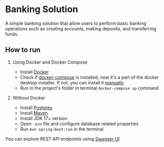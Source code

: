 # Banking Solution
A simple banking solution that allow users to perform basic banking operations such as creating accounts, making deposits, and transferring funds.

## How to run
1. Using Docker and Docker Compose
   - Install [Docker](https://www.docker.com/)
   - Check if [docker-compose](https://docs.docker.com/compose/install/) is installed, now it's a part of the docker desktop installer. 
   If not, you can install it [manually](https://docs.docker.com/compse/install/linux/#install-the-plugin-manually0)
   - Run in the project's folder in terminal `docker-compose up` command
   
2. Without Docker
   - Install [Postgres](https://www.postgresql.org/download)
   - Install [Maven](https://maven.apache.org/download.cgi)
   - Install JDK 17+ version
   - Open `.evn` file and configure database related properties
   - Run `mvn spring-boot:run` in the terminal
   
You can explore REST API endpoints using [Swagger UI](http://localhost:8080/swagger-ui/index.html) 